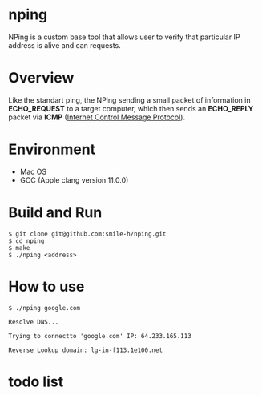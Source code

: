 # nping
NPing is a custom base tool that allows user to verify that particular IP address is alive and can requests.

# Overview
Like the standart ping, the NPing sending a small packet of information in **ECHO_REQUEST** to a target computer, which then sends an **ECHO_REPLY** packet via **ICMP** ([Internet Control Message Protocol](https://en.wikipedia.org/wiki/Internet_Control_Message_Protocol)).

# Environment
* Mac OS
* GCC (Apple clang version 11.0.0)

# Build and Run
``` 
$ git clone git@github.com:smile-h/nping.git
$ cd nping
$ make
$ ./nping <address>
```

# How to use
```
$ ./nping google.com

Resolve DNS...

Trying to connectto 'google.com' IP: 64.233.165.113

Reverse Lookup domain: lg-in-f113.1e100.net
```

# todo list
